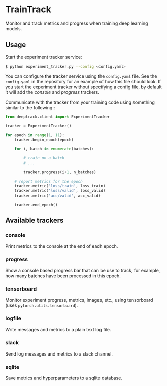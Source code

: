 # TrainTrack

Monitor and track metrics and progress when training deep learning models.

## Usage

Start the experiment tracker service:

```bash
$ python experiment_tracker.py --config <config.yaml>
```

You can configure the tracker service using the `config.yaml` file. See the `config.yaml` in the repository for an example of how this file should look. If you start the experiment tracker without specifying a config file, by default it will add the *console* and *progress* trackers.

Communicate with the tracker from your training code using something similar to the following::

```python
from deeptrack.client import ExperimentTracker

tracker = ExperimentTracker()

for epoch in range(1, 11):
    tracker.begin_epoch(epoch)

    for i, batch in enumerate(batches):

        # train on a batch
        # ...

        tracker.progress(i+1, n_batches)
    
    # report metrics for the epoch
    tracker.metric('loss/train', loss_train)
    tracker.metric('loss/valid', loss_valid)
    tracker.metric('acc/valid', acc_valid)

    tracker.end_epoch()
```

## Available trackers


### console

Print metrics to the console at the end of each epoch.

### progress

Show a console based progress bar that can be use to track, for example, how many batches have been processed in this epoch.

### tensorboard

Monitor experiment progress, metrics, images, etc., using tensorboard (uses `pytorch.utils.tensorboard`).

### logfile

Write messages and metrics to a plain text log file.

### slack

Send log messages and metrics to a slack channel.

### sqlite

Save metrics and hyperparameters to a sqlite database.

